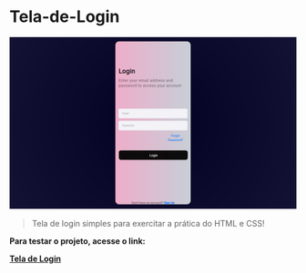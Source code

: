 # Tela-de-Login

<img src="./images/Tela de Login.png" alt="imagem-da-tela-de-login">

> Tela de login simples para exercitar a prática do HTML e CSS!

<p><strong>Para testar o projeto, acesse o link:<strong></p>
<a href="" target="_blank">Tela de Login</a>
